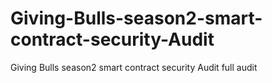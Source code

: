 # Giving-Bulls-season2-smart-contract-security-Audit
Giving Bulls season2 smart contract security Audit full audit 
